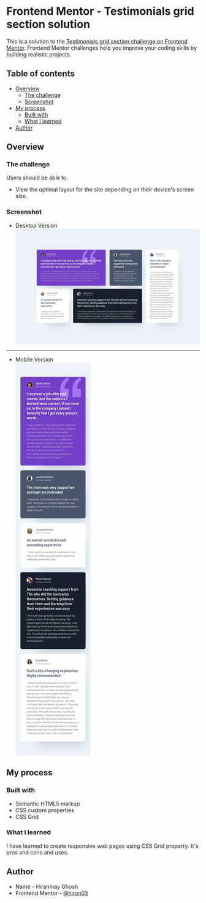 # Frontend Mentor - Testimonials grid section solution

This is a solution to the [Testimonials grid section challenge on Frontend Mentor](https://www.frontendmentor.io/challenges/testimonials-grid-section-Nnw6J7Un7). Frontend Mentor challenges help you improve your coding skills by building realistic projects. 

## Table of contents

- [Overview](#overview)
  - [The challenge](#the-challenge)
  - [Screenshot](#screenshot)
- [My process](#my-process)
  - [Built with](#built-with)
  - [What I learned](#what-i-learned)
- [Author](#author)


## Overview

### The challenge

Users should be able to:

- View the optimal layout for the site depending on their device's screen size.

### Screenshot
- Desktop Version
![](./design/desktop-design.jpg)
<hr>

- Mobile Version<br>
![](./design/mobile-design.jpg)


## My process

### Built with

- Semantic HTML5 markup
- CSS custom properties
- CSS Grid


### What I learned

I have learned to create responsive web pages using  CSS Grid property. It's pros and cons and uses.

## Author

- Name - Hiranmay Ghosh
- Frontend Mentor - [@hiron03](https://www.frontendmentor.io/profile/hiron03)


